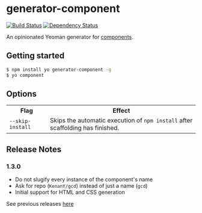# generator-component

[![Build Status](https://secure.travis-ci.org/KenanY/generator-component.png?branch=master)](https://travis-ci.org/KenanY/generator-component)
[![Dependency Status](https://gemnasium.com/KenanY/generator-component.png)](https://gemnasium.com/KenanY/generator-component)

An opinionated Yeoman generator for [components](https://github.com/component).

## Getting started

``` bash
$ npm install yo generator-component -g
$ yo component
```

## Options

<table>
  <tr>
    <th>Flag</th>
    <th>Effect</th>
  </tr>
  <tr>
    <td><code>--skip-install</code></td>
    <td>Skips the automatic execution of <code>npm install</code> after scaffolding has finished.</td>
  </tr>
</table>

## Release Notes

### 1.3.0

- Do not slugify every instance of the component's name
- Ask for repo (`KenanY/gcd`) instead of just a name (`gcd`)
- Initial support for HTML and CSS generation

See previous releases [here](https://github.com/KenanY/generator-component/wiki/Changelog)
